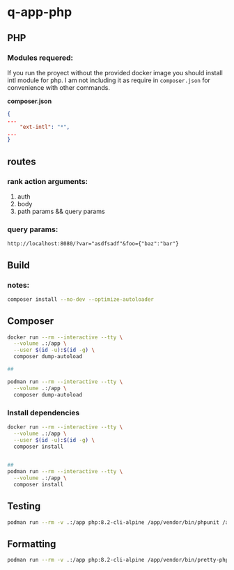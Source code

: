 # q-app-php

## PHP

### Modules requered:

If you run the proyect without the provided docker image you should install intl module for php. I am not including it as require in `composer.json` for convenience with other commands.

**composer.json**
``` json
{
...
    "ext-intl": "*",
...
}
```

## routes

### rank action arguments:

1. auth
1. body
1. path params && query params


### query params:

``` url
http://localhost:8080/?var="asdfsadf"&foo={"baz":"bar"}
```

## Build

### notes:

``` bash
composer install --no-dev --optimize-autoloader

```

## Composer

``` bash
docker run --rm --interactive --tty \
  --volume .:/app \
  --user $(id -u):$(id -g) \
  composer dump-autoload

##

podman run --rm --interactive --tty \
  --volume .:/app \
  composer dump-autoload
```

### Install dependencies

``` bash
docker run --rm --interactive --tty \
  --volume .:/app \
  --user $(id -u):$(id -g) \
  composer install


##
podman run --rm --interactive --tty \
  --volume .:/app \
  composer install
```

## Testing

``` bash
podman run --rm -v .:/app php:8.2-cli-alpine /app/vendor/bin/phpunit /app/tests
```

## Formatting

``` bash
podman run --rm -v .:/app php:8.2-cli-alpine /app/vendor/bin/pretty-php /app/src
```

